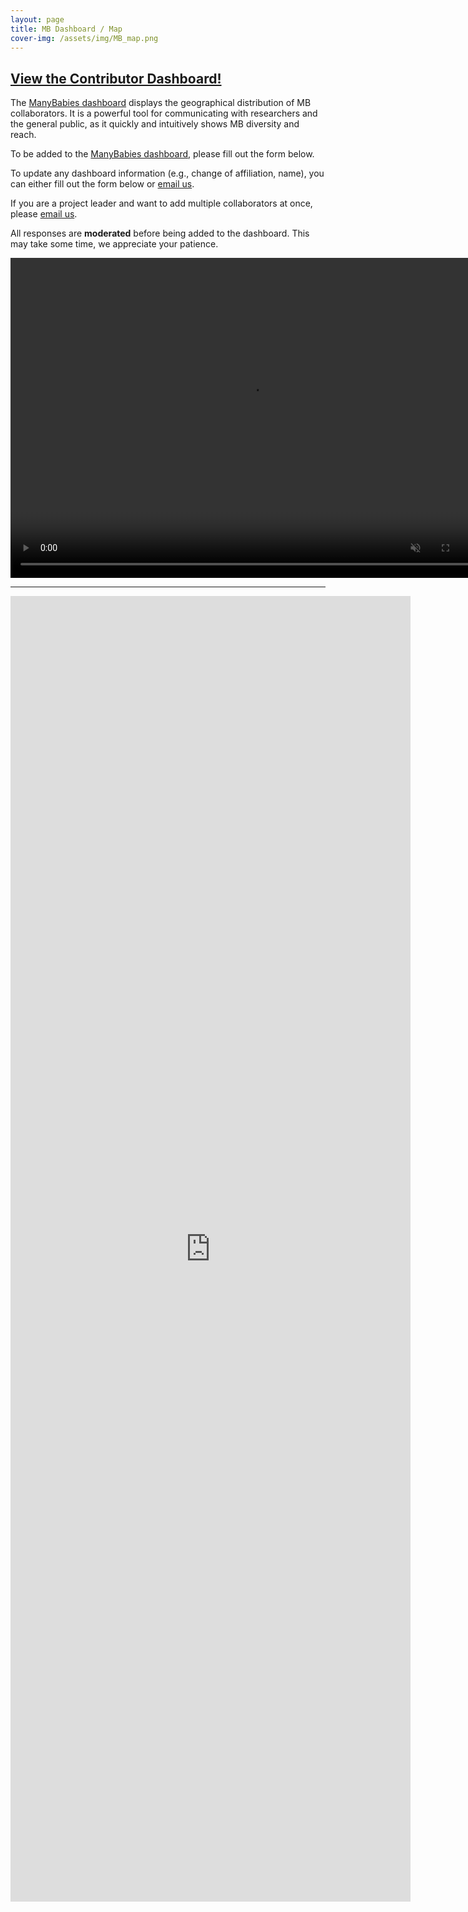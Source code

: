 ```yaml
---
layout: page
title: MB Dashboard / Map
cover-img: /assets/img/MB_map.png
---
```


## [View the Contributor Dashboard!](https://manybabies.shinyapps.io/shiny_mb_map/)

The [ManyBabies dashboard](https://manybabies.shinyapps.io/shiny_mb_map/) displays the geographical distribution of MB collaborators. It is a powerful tool for communicating with researchers and the general public, as it quickly and intuitively shows MB diversity and reach.

To be added to the [ManyBabies dashboard](https://manybabies.shinyapps.io/shiny_mb_map/), please fill out the form below.

To update any dashboard information (e.g., change of affiliation, name), you can either fill out the form below or [email us](mailto:manybabiesconsortium@gmail.com).

If you are a project leader and want to add multiple collaborators at once, please [email us](mailto:manybabiesconsortium@gmail.com).

All responses are **moderated** before being added to the dashboard. This may take some time, we appreciate your patience.


<video muted autoplay="autoplay" loop="loop" width="768" height="512">
  <source src="/assets/img/dashboard_overview.mp4" type="video/mp4">  
</video>

***
<iframe src="https://docs.google.com/forms/d/e/1FAIpQLSc8_SKJ0TD0MdRTNsf_f84olEc4MAxSFkA1BtAxDjX-OdlWuw/viewform?embedded=true" width="640" height="2089" frameborder="0" marginheight="0" marginwidth="0">Loading…</iframe>
